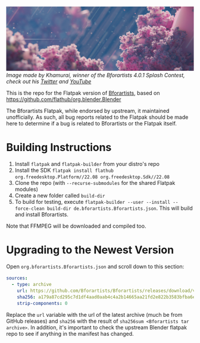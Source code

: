 ![Bforartists splash](splash.jpg)
_Image made by Khamurai, winner of the Bforartists 4.0.1 Splash Contest, check out his [Twitter](https://x.com/Khamurai3D) and [YouTube](https://youtube.com/@Khamurai)_

This is the repo for the Flatpak version of [Bforartists](https://www.bforartists.de/), based on https://github.com/flathub/org.blender.Blender

The Bforartists Flatpak, while endorsed by upstream, it maintained unofficially. As such, all bug reports related to the Flatpak should be made here to determine if a bug is related to Bforartists or the Flatpak itself.

# Building Instructions
1. Install `flatpak` and `flatpak-builder` from your distro's repo
2. Install the SDK `flatpak install flathub org.freedesktop.Platform//22.08 org.freedesktop.Sdk//22.08`
3. Clone the repo (with `--recurse-submodules` for the shared Flatpak modules)
4. Create a new folder called `build-dir`
5. To build for testing, execute `flatpak-builder --user --install --force-clean build-dir de.bforartists.Bforartists.json`. This will build and install Bforartists.

Note that FFMPEG will be downloaded and compiled too.

# Upgrading to the Newest Version
Open `org.bforartists.Bforartists.json` and scroll down to this section:
```yaml
sources:
  - type: archive
    url: https://github.com/Bforartists/Bforartists/releases/download/v3.5.1/Bforartists-3-5-1-Linux.tar.xz
    sha256: a179a87cd295c7d1df4aad0aab4c4a2b14665aa21fd2e822b3583bfba6ed5b6a
    strip-components: 0
``` 

Replace the `url` variable with the url of the latest archive (much be from GitHub releases) and `sha256` with the result of `sha256sum <Bforartists tar archive>`. In addition, it's important to check the upstream Blender flatpak repo to see if anything in the manifest has changed.
